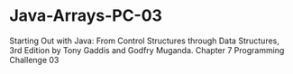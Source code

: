 # Java-Arrays-PC-03
Starting Out with Java: From Control Structures through Data Structures, 3rd Edition by Tony Gaddis and Godfry Muganda.  Chapter 7 Programming Challenge 03
